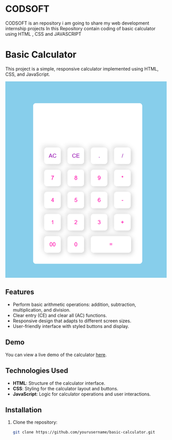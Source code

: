 # CODSOFT
CODSOFT is an repository i am going to share my web development internship projects 
In this Repository contain coding of basic calculator using HTML , CSS  and JAVASCRIPT 
# Basic Calculator

This project is a simple, responsive calculator implemented using HTML, CSS, and JavaScript.

![Calculator Screenshot](screenshot.png)

## Features

- Perform basic arithmetic operations: addition, subtraction, multiplication, and division.
- Clear entry (CE) and clear all (AC) functions.
- Responsive design that adapts to different screen sizes.
- User-friendly interface with styled buttons and display.

## Demo

You can view a live demo of the calculator [here](https://yourusername.github.io/basic-calculator](https://github.com/Lohithl98/CODSOFT-basic-calculator-level-1-task-1.git)).

## Technologies Used

- **HTML**: Structure of the calculator interface.
- **CSS**: Styling for the calculator layout and buttons.
- **JavaScript**: Logic for calculator operations and user interactions.

## Installation

1. Clone the repository:
   ```bash
   git clone https://github.com/yourusername/basic-calculator.git
